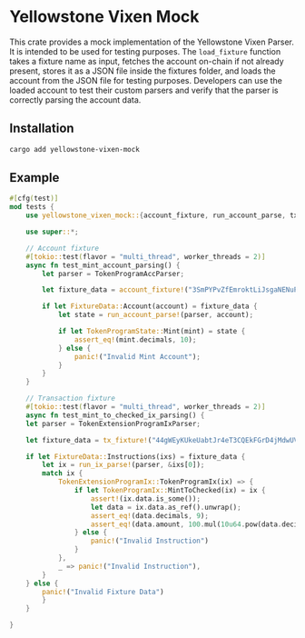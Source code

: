 # Yellowstone Vixen Mock

This crate provides a mock implementation of the Yellowstone Vixen Parser. It is intended to be used for testing purposes. The `load_fixture` function takes a fixture name as input, fetches the account on-chain if not already present, stores it as a JSON file inside the fixtures folder, and loads the account from the JSON file for testing purposes. Developers can use the loaded account to test their custom parsers and verify that the parser is correctly parsing the account data.

## Installation

```bash
cargo add yellowstone-vixen-mock
```

## Example

```rust
#[cfg(test)]
mod tests {
    use yellowstone_vixen_mock::{account_fixture, run_account_parse, tx_fixture, run_ix_parse, FixtureData};

    use super::*;

    // Account fixture
    #[tokio::test(flavor = "multi_thread", worker_threads = 2)]
    async fn test_mint_account_parsing() {
        let parser = TokenProgramAccParser;

        let fixture_data = account_fixture!("3SmPYPvZfEmroktLiJsgaNENuPEud3Z52zSfLQ1zJdkK");

        if let FixtureData::Account(account) = fixture_data {
            let state = run_account_parse!(parser, account);

            if let TokenProgramState::Mint(mint) = state {
                assert_eq!(mint.decimals, 10);
            } else {
                panic!("Invalid Mint Account");
            }
        }
    }

    // Transaction fixture
    #[tokio::test(flavor = "multi_thread", worker_threads = 2)]
    async fn test_mint_to_checked_ix_parsing() {
    let parser = TokenExtensionProgramIxParser;

    let fixture_data = tx_fixture!("44gWEyKUkeUabtJr4eT3CQEkFGrD4jMdwUV6Ew5MR5K3RGizs9iwbkb5Q4T3gnAaSgHxn3ERQ8g5YTXuLP1FrWnt");

    if let FixtureData::Instructions(ixs) = fixture_data {
        let ix = run_ix_parse!(parser, &ixs[0]);
        match ix {
            TokenExtensionProgramIx::TokenProgramIx(ix) => {
                if let TokenProgramIx::MintToChecked(ix) = ix {
                    assert!(ix.data.is_some());
                    let data = ix.data.as_ref().unwrap();
                    assert_eq!(data.decimals, 9);
                    assert_eq!(data.amount, 100.mul(10u64.pow(data.decimals as u32)));
                } else {
                    panic!("Invalid Instruction")
                }
            },
            _ => panic!("Invalid Instruction"),
        }
    } else {
        panic!("Invalid Fixture Data")
        }
    }

}
```
